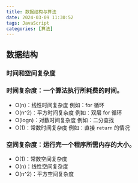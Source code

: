```yaml
---
title: 数据结构与算法
date: 2024-03-09 11:30:52
tags: JavaScript
categories: [算法]
---
```


## 数据结构

### 时间和空间复杂度

### 时间复杂度：一个算法执行所耗费的时间。

- O(n)：线性时间复杂度 例如：for 循环
- O(n^2)：平方时间复杂度 例如：双层 for 循环
- O(logn)：对数时间复杂度 例如：二分查找
- O(1)：常数时间复杂度 例如：直接 `return` 的情况

### 空间复杂度：运行完一个程序所需内存的大小。

- O(1)：常数空间复杂度
- O(n)：线性空间复杂度
- O(n^2)：平方空间复杂度
